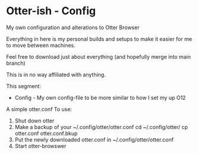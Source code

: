 # Otter-ish - Config
My own configuration and alterations to Otter Browser

Everything in here is my personal builds and setups to make it easier for me to move between machines.

Feel free to download just about everything (and hopefully merge into main branch)

This is in no way affiliated with anything.

This segment:
* Config - My own config-file to be more similar to how I set my up O12

A simple otter.conf
To use:
1. Shut down otter
2. Make a backup of your ~/.config/otter/otter.conf
   cd ~/.config/otter/
   cp otter.conf otter.conf.bkup
3. Put the newly downloaded otter.conf in ~/.config/otter/otter.conf
4. Start otter-browswer

